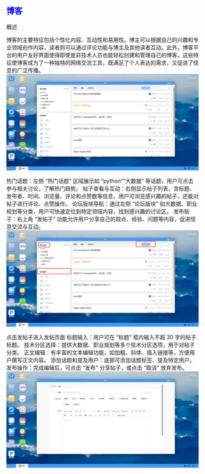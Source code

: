 ## <font color='blue'>博客</font>
概述

博客的主要特征包括个性化内容、互动性和易用性。博主可以根据自己的兴趣和专业领域创作内容，读者则可以通过评论功能与博主及其他读者互动。此外，博客平台的用户友好界面使得即使是非技术人员也能轻松创建和管理自己的博客。这些特征使博客成为了一种独特的网络交流工具，既满足了个人表达的需求，又促进了信息的广泛传播。
![img.png](help_picture/blog01.png)

热门话题：左侧 “热门话题” 区域展示如 “python”“大数据” 等话题，用户可点击参与相关讨论，了解热门趋势。
帖子查看与互动：右侧显示帖子列表，含标题、发布者、时间、浏览量、评论和点赞数等信息，用户可浏览感兴趣的帖子，还能对帖子进行评论、点赞操作。
论坛版块导航：通过左侧 “论坛版块” 如大数据、职业规划等分类，用户可快速定位到特定领域内容，找到感兴趣的讨论区。
发布贴子：右上角 “发帖子” 功能允许用户分享自己的观点、经验、问题等内容，促进信息交流与互动。
![img.png](help_picture/blog02.png)

点击发帖子进入发帖页面
标题输入：用户可在 “标题” 框内输入不超 30 字的帖子标题。
技术分区选择：提供大数据、职业规划等多个技术分区选项，用于对帖子分类。
正文编辑：有丰富的文本编辑功能，如加粗、斜体、插入链接等，方便用户撰写正文内容。
添加话题和提及用户：底部可添加话题标签、提及特定用户。
发布操作：完成编辑后，可点击 “发布” 分享帖子，或点击 “取消” 放弃发布。
![img.png](help_picture/blog03.png)